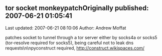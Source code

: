 ## tor socket monkeypatchOriginally published: 2007-06-21 01:05:41 
Last updated: 2007-06-21 08:10:06 
Author: Andrew Moffat 
 
patches socket to tunnel through a tor server either by socks4a or socks5 (tor-resolve required for socks5), being careful not to leak dns requests\n\npyconstruct required, http://construct.wikispaces.com/
